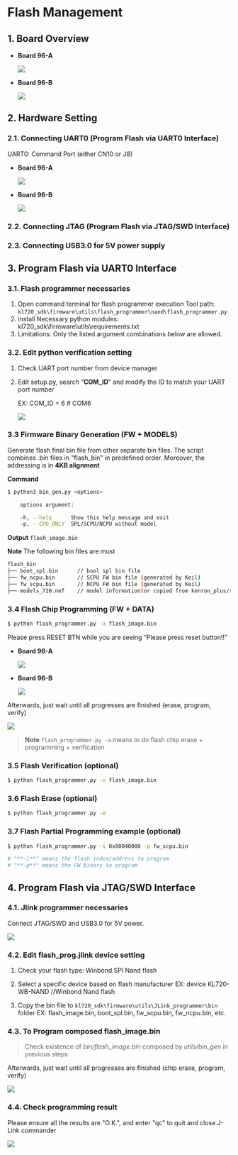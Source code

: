 ﻿# Flash Management

## 1. Board Overview

* **Board 96-A**

    ![](../imgs/flash_management/96board_a.png)

* **Board 96-B**

    ![](../imgs/flash_management/96board_b.png)



## 2. Hardware Setting

### 2.1. Connecting UART0 (Program Flash via UART0 Interface)

UART0: Command Port (either CN10 or J8)

* **Board 96-A**

    ![](../imgs/flash_management/96board_a_connect.png)

* **Board 96-B**

    ![](../imgs/flash_management/96board_b_connect.png)

### 2.2. Connecting JTAG (Program Flash via JTAG/SWD Interface)

### 2.3. Connecting USB3.0 for 5V power supply



## 3. Program Flash via UART0 Interface

### 3.1. Flash programmer necessaries

1. Open command terminal for flash programmer execution
    Tool path: `kl720_sdk\firmware\utils\flash_programmer\nand\flash_programmer.py`
2. install Necessary python modules: kl720_sdk\firmware\utils\requirements.txt
3.  Limitations: Only the listed argument combinations below are allowed.

### 3.2. Edit python verification setting

1. Check UART port number from device manager

2. Edit setup.py, search “**COM_ID**” and modify the ID to match your UART port number

    EX: COM_ID = 6 # COM6

    ![](../imgs/flash_management/com_port_num.png)

### 3.3 Firmware Binary Generation (FW + MODELS)
Generate flash final bin file from other separate bin files.
The script combines .bin files in "flash_bin" in predefined order.
Moreover, the addressing is in **4KB alignment**

**Command**

```bash
$ python3 bin_gen.py <options>

    options argument:

    -h, --help      Show this help message and exit
    -p, --CPU_ONLY  SPL/SCPU/NCPU without model
```

**Output**
`flash_image.bin`

**Note**
The following bin files are must

```bash
flash_bin
├── boot_spl.bin      // bool spl bin file
├── fw_ncpu.bin       // SCPU FW bin file (generated by Keil)
├── fw_scpu.bin       // NCPU FW bin file (generated by Keil)
├── models_720.nef    // model information(or copied from kenron_plus/res/models/KL720)
```


### 3.4 Flash Chip Programming (FW + DATA)

```bash
$ python flash_programmer.py -a flash_image.bin
```

Please press RESET BTN while you are seeing “Please press reset button!!”

* **Board 96-A**

    ![](../imgs/flash_management/96board_a_reset_button.png)

* **Board 96-B**

    ![](../imgs/flash_management/96board_b_reset_button.png)

Afterwards, just wait until all progresses are finished (erase, program, verify)

![](../imgs/flash_management/flash_programmer.png)

> **Note**
> `flash_programmer.py -a` means to do flash chip erase + programming + verification

### 3.5 Flash Verification (optional)

```bash
$ python flash_programmer.py -v flash_image.bin
```

### 3.6 Flash Erase (optional)

```bash
$ python flash_programmer.py -e
```

### 3.7 Flash Partial Programming example (optional)

```bash
$ python flash_programmer.py -i 0x00040000 -p fw_scpu.bin

# "**-i**" means the flash index/address to program
# "**-p**" means the FW binary to program
```



## 4. Program Flash via JTAG/SWD Interface

### 4.1. Jlink programmer necessaries

Connect JTAG/SWD and USB3.0 for 5V power.

![](../imgs/flash_management/jlink.png)

### 4.2. Edit flash_prog.jlink device setting

1. Check your flash type: Winbond SPI Nand flash 

2. Select a specific device based on flash manufacturer
    EX: device KL720-WB-NAND //Winbond Nand flash

3. Copy the bin file to `kl720_sdk\firmware\utils\JLink_programmer\bin` folder
   EX: flash_image.bin, boot_spl.bin, fw_scpu.bin, fw_ncpu.bin, etc.


### 4.3. To Program composed flash_image.bin

>  Check existence of *bin/flash_image.bin* composed by *utils/bin_gen* in previous steps

Afterwards, just wait until all progresses are finished (chip erase, program, verify)

![](../imgs/flash_management/jlink_flash_prog.png)

### 4.4. Check programming result

Please ensure all the results are "O.K.", and enter "qc" to quit and close J-Link commander

![](../imgs/flash_management/jlink_flash_prog_end.png)

